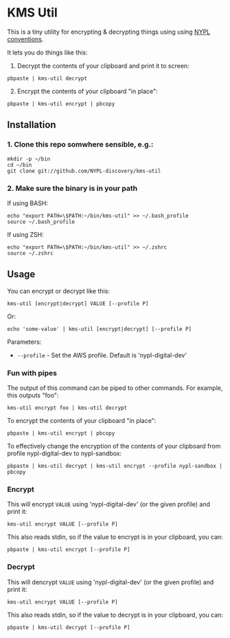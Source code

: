 # KMS Util

This is a tiny utility for encrypting & decrypting things using using [NYPL conventions](https://github.com/NYPL/engineering-general/blob/master/security/secrets.md).

It lets you do things like this:

1. Decrypt the contents of your clipboard and print it to screen:
```
pbpaste | kms-util decrypt
```

2. Encrypt the contents of your clipboard "in place":
```
pbpaste | kms-util encrypt | pbcopy
```

## Installation

### 1. Clone this repo somwhere sensible, e.g.:
```
mkdir -p ~/bin
cd ~/bin
git clone git://github.com/NYPL-discovery/kms-util
```

### 2. Make sure the binary is in your path

If using BASH:
```
echo "export PATH=\$PATH:~/bin/kms-util" >> ~/.bash_profile
source ~/.bash_profile
```

If using ZSH:
```
echo "export PATH=\$PATH:~/bin/kms-util" >> ~/.zshrc
source ~/.zshrc
```

## Usage

You can encrypt or decrypt like this:
```
kms-util [encrypt|decrypt] VALUE [--profile P]
```
Or:
```
echo 'some-value' | kms-util [encrypt|decrypt] [--profile P]
```

Parameters:
 * `--profile` - Set the AWS profile. Default is 'nypl-digital-dev'

### Fun with pipes

The output of this command can be piped to other commands. For example, this outputs "foo":

```
kms-util encrypt foo | kms-util decrypt
```

To encrypt the contents of your clipboard "in place":

```
pbpaste | kms-util encrypt | pbcopy
```

To effectively change the encryption of the contents of your clipboard from profile nypl-digital-dev to nypl-sandbox:

```
pbpaste | kms-util decrypt | kms-util encrypt --profile nypl-sandbox | pbcopy
```

### Encrypt

This will encrypt `VALUE` using 'nypl-digital-dev' (or the given profile) and print it:
```
kms-util encrypt VALUE [--profile P]
```

This also reads stdin, so if the value to encrypt is in your clipboard, you can:
```
pbpaste | kms-util encrypt [--profile P]
```

### Decrypt

This will dencrypt `VALUE` using 'nypl-digital-dev' (or the given profile) and print it:
```
kms-util encrypt VALUE [--profile P]
```

This also reads stdin, so if the value to decrypt is in your clipboard, you can:
```
pbpaste | kms-util decrypt [--profile P]
```
